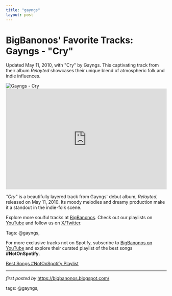 ```yaml
---
title: "gayngs"
layout: post
---
```

<!-- Post Title -->
<h1 >BigBanonos' Favorite Tracks: Gayngs - "Cry"</h1> <!-- Introductory Text -->
<p >Updated May 11, 2010, with "Cry" by Gayngs. This captivating track from their album <em>Relayted</em> showcases their unique blend of atmospheric folk and indie influences.</p> <!-- Featured Image -->
<div > <img src="https://thequietus.com/app/uploads/2024/03/gayngs14-581x385_1272988697.jpg" alt="Gayngs - Cry" />
</div> <!-- YouTube Video Embed -->
<div > <iframe width="100%" height="315" src="https://www.youtube.com/embed/H4KsWY9XOK0" title="GAYNGS - 'Cry' (Official Video)" frameborder="0" allow="accelerometer; autoplay; encrypted-media; gyroscope; picture-in-picture; web-share" referrerpolicy="strict-origin-when-cross-origin" allowfullscreen></iframe>
</div> <!-- Song Information -->
<div > <p><em>"Cry"</em> is a beautifully layered track from Gayngs' debut album, <em>Relayted</em>, released on May 11, 2010. Its moody melodies and dreamy production make it a standout in the indie-folk scene.</p>
</div> <!-- Footer Links -->
<div > <p>Explore more soulful tracks at <a href="https://bigbanonos.blogspot.com/" target="_blank">BigBanonos</a>. Check out our playlists on <a href="https://www.youtube.com/@BigBanonos" target="_blank">YouTube</a> and follow us on <a href="https://x.com/bigbanonos" target="_blank">X/Twitter</a>.</p>
</div> <!-- Tags -->
<p >Tags: @gayngs,</p>


<!--Subscribe and Playlist Links-->
<div>
    <p>For more exclusive tracks not on Spotify, subscribe to <a href="https://www.youtube.com/@BigBanonos" target="_blank">BigBanonos on YouTube</a> and explore their curated playlist of the best songs <strong>#NotOnSpotify</strong>.</p>
    <p><a href="https://www.youtube.com/playlist?list=PLtuNtuTatqI0kFahUCbtbfenC_ET5O_tr" target="_blank">Best Songs #NotOnSpotify Playlist<br /></a></p></div>

<hr />

<p><em>first posted by</em> <a href="https://bigbanonos.blogspot.com/" rel="noopener" target="_new">https://bigbanonos.blogspot.com/</a></p>

<p>tags: @gayngs,</p>
